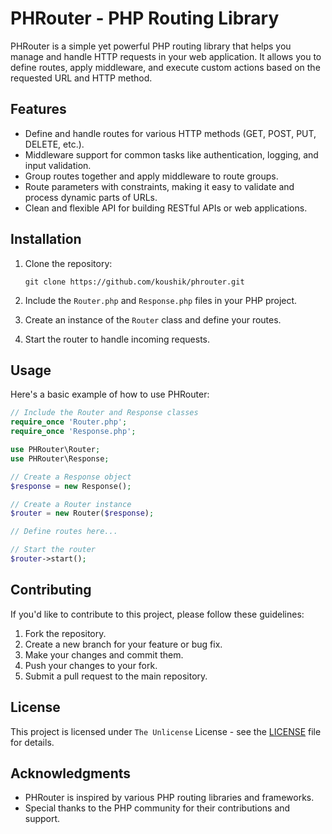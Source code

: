 # PHRouter - PHP Routing Library

PHRouter is a simple yet powerful PHP routing library that helps you manage and handle HTTP requests in your web application. It allows you to define routes, apply middleware, and execute custom actions based on the requested URL and HTTP method.

## Features

- Define and handle routes for various HTTP methods (GET, POST, PUT, DELETE, etc.).
- Middleware support for common tasks like authentication, logging, and input validation.
- Group routes together and apply middleware to route groups.
- Route parameters with constraints, making it easy to validate and process dynamic parts of URLs.
- Clean and flexible API for building RESTful APIs or web applications.

## Installation

1. Clone the repository:

   ```shell
   git clone https://github.com/koushik/phrouter.git
   ```

2. Include the `Router.php` and `Response.php` files in your PHP project.

3. Create an instance of the `Router` class and define your routes.

4. Start the router to handle incoming requests.

## Usage

Here's a basic example of how to use PHRouter:

```php
// Include the Router and Response classes
require_once 'Router.php';
require_once 'Response.php';

use PHRouter\Router;
use PHRouter\Response;

// Create a Response object
$response = new Response();

// Create a Router instance
$router = new Router($response);

// Define routes here...

// Start the router
$router->start();
```

## Contributing

If you'd like to contribute to this project, please follow these guidelines:

1. Fork the repository.
2. Create a new branch for your feature or bug fix.
3. Make your changes and commit them.
4. Push your changes to your fork.
5. Submit a pull request to the main repository.


## License

This project is licensed under `The Unlicense` License - see the [LICENSE](https://en.wikipedia.org/wiki/Unlicense) file for details.


## Acknowledgments
- PHRouter is inspired by various PHP routing libraries and frameworks.
- Special thanks to the PHP community for their contributions and support.
